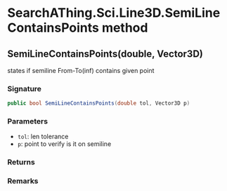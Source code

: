 # SearchAThing.Sci.Line3D.SemiLineContainsPoints method
## SemiLineContainsPoints(double, Vector3D)
states if semiline From-To(inf) contains given point

### Signature
```csharp
public bool SemiLineContainsPoints(double tol, Vector3D p)
```
### Parameters
- `tol`: len tolerance
- `p`: point to verify is it on semiline

### Returns

### Remarks

